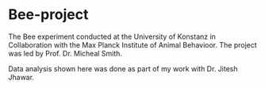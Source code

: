# Bee-project
The Bee experiment conducted at the University of Konstanz in Collaboration with the Max Planck Institute of Animal Behavioor. The project was led by Prof. Dr. Micheal Smith. 

Data analysis shown here was done as part of my work with Dr. Jitesh Jhawar.
